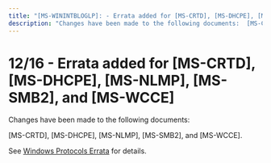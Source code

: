 ```yaml
---
title: "[MS-WININTBLOGLP]: - Errata added for [MS-CRTD], [MS-DHCPE], [MS-NLMP], [MS-SMB2], and [MS-WCCE]"
description: "Changes have been made to the following documents:  [MS-CRTD], [MS-DHCPE], [MS-NLMP], [MS-SMB2], and [MS-WCCE].  See Windows Protocols Errata for"
---
```


# 12/16 - Errata added for [MS-CRTD], [MS-DHCPE], [MS-NLMP], [MS-SMB2], and [MS-WCCE]

<p> </p>
<p>Changes have been made to the following documents:</p>

<p>[MS-CRTD], [MS-DHCPE], [MS-NLMP], [MS-SMB2], and [MS-WCCE].</p>

<p>See <span><a href="/openspecs/windows_protocols/MS-WINERRATA/314fe022-28ea-4bd9-93ac-7941ecf9ca10">Windows
Protocols Errata</a></span> for details.</p>


                